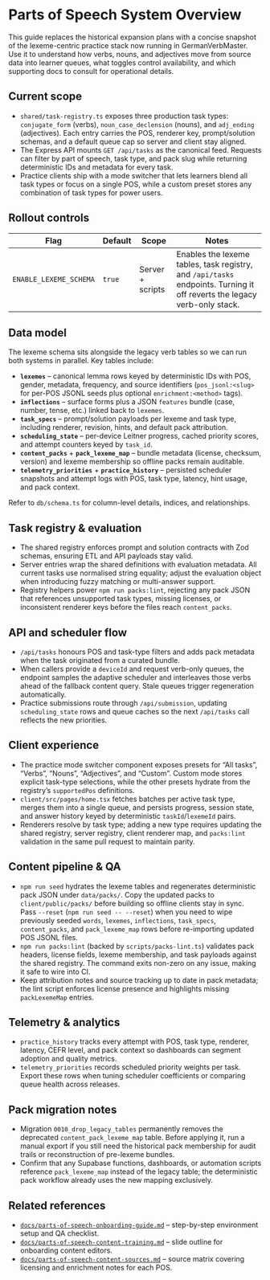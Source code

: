 # Parts of Speech System Overview

This guide replaces the historical expansion plans with a concise snapshot of the lexeme-centric practice stack now running in GermanVerbMaster. Use it to understand how verbs, nouns, and adjectives move from source data into learner queues, what toggles control availability, and which supporting docs to consult for operational details.

## Current scope
- `shared/task-registry.ts` exposes three production task types: `conjugate_form` (verbs), `noun_case_declension` (nouns), and `adj_ending` (adjectives). Each entry carries the POS, renderer key, prompt/solution schemas, and a default queue cap so server and client stay aligned.
- The Express API mounts `GET /api/tasks` as the canonical feed. Requests can filter by part of speech, task type, and pack slug while returning deterministic IDs and metadata for every task.
- Practice clients ship with a mode switcher that lets learners blend all task types or focus on a single POS, while a custom preset stores any combination of task types for power users.

## Rollout controls
| Flag | Default | Scope | Notes |
| --- | --- | --- | --- |
| `ENABLE_LEXEME_SCHEMA` | `true` | Server + scripts | Enables the lexeme tables, task registry, and `/api/tasks` endpoints. Turning it off reverts the legacy verb-only stack. |

## Data model
The lexeme schema sits alongside the legacy verb tables so we can run both systems in parallel. Key tables include:

- **`lexemes`** – canonical lemma rows keyed by deterministic IDs with POS, gender, metadata, frequency, and source identifiers (`pos_jsonl:<slug>` for per-POS JSONL seeds plus optional `enrichment:<method>` tags).
- **`inflections`** – surface forms plus a JSON `features` bundle (case, number, tense, etc.) linked back to `lexemes`.
- **`task_specs`** – prompt/solution payloads per lexeme and task type, including renderer, revision, hints, and default pack attribution.
- **`scheduling_state`** – per-device Leitner progress, cached priority scores, and attempt counters keyed by `task_id`.
- **`content_packs`** + **`pack_lexeme_map`** – bundle metadata (license, checksum, version) and lexeme membership so offline packs remain auditable.
- **`telemetry_priorities`** + **`practice_history`** – persisted scheduler snapshots and attempt logs with POS, task type, latency, hint usage, and pack context.

Refer to `db/schema.ts` for column-level details, indices, and relationships.

## Task registry & evaluation
- The shared registry enforces prompt and solution contracts with Zod schemas, ensuring ETL and API payloads stay valid.
- Server entries wrap the shared definitions with evaluation metadata. All current tasks use normalised string equality; adjust the evaluation object when introducing fuzzy matching or multi-answer support.
- Registry helpers power `npm run packs:lint`, rejecting any pack JSON that references unsupported task types, missing licenses, or inconsistent renderer keys before the files reach `content_packs`.

## API and scheduler flow
- `/api/tasks` honours POS and task-type filters and adds pack metadata when the task originated from a curated bundle.
- When callers provide a `deviceId` and request verb-only queues, the endpoint samples the adaptive scheduler and interleaves those verbs ahead of the fallback content query. Stale queues trigger regeneration automatically.
- Practice submissions route through `/api/submission`, updating `scheduling_state` rows and queue caches so the next `/api/tasks` call reflects the new priorities.

## Client experience
- The practice mode switcher component exposes presets for “All tasks”, “Verbs”, “Nouns”, “Adjectives”, and “Custom”. Custom mode stores explicit task-type selections, while the other presets hydrate from the registry’s `supportedPos` definitions.
- `client/src/pages/home.tsx` fetches batches per active task type, merges them into a single queue, and persists progress, session state, and answer history keyed by deterministic `taskId`/`lexemeId` pairs.
- Renderers resolve by task type; adding a new type requires updating the shared registry, server registry, client renderer map, and `packs:lint` validation in the same pull request to maintain parity.

## Content pipeline & QA
- `npm run seed` hydrates the lexeme tables and regenerates deterministic pack JSON under `data/packs/`. Copy the updated packs to `client/public/packs/` before building so offline clients stay in sync. Pass `--reset` (`npm run seed -- --reset`) when you need to wipe previously seeded `words`, `lexemes`, `inflections`, `task_specs`, `content_packs`, and `pack_lexeme_map` rows before re-importing updated POS JSONL files.
- `npm run packs:lint` (backed by `scripts/packs-lint.ts`) validates pack headers, license fields, lexeme membership, and task payloads against the shared registry. The command exits non-zero on any issue, making it safe to wire into CI.
- Keep attribution notes and source tracking up to date in pack metadata; the lint script enforces license presence and highlights missing `packLexemeMap` entries.

## Telemetry & analytics
- `practice_history` tracks every attempt with POS, task type, renderer, latency, CEFR level, and pack context so dashboards can segment adoption and quality metrics.
- `telemetry_priorities` records scheduled priority weights per task. Export these rows when tuning scheduler coefficients or comparing queue health across releases.

## Pack migration notes
- Migration `0010_drop_legacy_tables` permanently removes the deprecated `content_pack_lexeme_map` table. Before applying it, run a manual export if you still need the historical pack membership for audit trails or reconstruction of pre-lexeme bundles.
- Confirm that any Supabase functions, dashboards, or automation scripts reference `pack_lexeme_map` instead of the legacy table; the deterministic pack workflow already uses the new mapping exclusively.

## Related references
- [`docs/parts-of-speech-onboarding-guide.md`](./parts-of-speech-onboarding-guide.md) – step-by-step environment setup and QA checklist.
- [`docs/parts-of-speech-content-training.md`](./parts-of-speech-content-training.md) – slide outline for onboarding content editors.
- [`docs/parts-of-speech-content-sources.md`](./parts-of-speech-content-sources.md) – source matrix covering licensing and enrichment notes for each POS.
